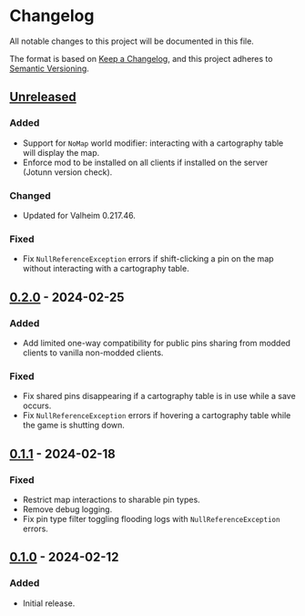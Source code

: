 # Changelog

All notable changes to this project will be documented in this file.

The format is based on [Keep a Changelog](https://keepachangelog.com/en/1.0.0/),
and this project adheres to [Semantic Versioning](https://semver.org/spec/v2.0.0.html).

## [Unreleased]

### Added

-   Support for `NoMap` world modifier: interacting with a cartography table will display the map.
-   Enforce mod to be installed on all clients if installed on the server (Jotunn version check).

### Changed

-   Updated for Valheim 0.217.46.

### Fixed

-   Fix `NullReferenceException` errors if shift-clicking a pin on the map without interacting with a cartography table.

## [0.2.0] - 2024-02-25

### Added

-   Add limited one-way compatibility for public pins sharing from modded clients to vanilla non-modded clients.

### Fixed

-   Fix shared pins disappearing if a cartography table is in use while a save occurs.
-   Fix `NullReferenceException` errors if hovering a cartography table while the game is shutting down.

## [0.1.1] - 2024-02-18

### Fixed

-   Restrict map interactions to sharable pin types.
-   Remove debug logging.
-   Fix pin type filter toggling flooding logs with `NullReferenceException` errors.

## [0.1.0] - 2024-02-12

### Added

-   Initial release.

[Unreleased]: https://github.com/nbusseneau/BetterCartographyTable/compare/0.2.0...HEAD

[0.2.0]: https://github.com/nbusseneau/BetterCartographyTable/compare/0.1.1...0.2.0

[0.1.1]: https://github.com/nbusseneau/BetterCartographyTable/compare/0.1.0...0.1.1

[0.1.0]: https://github.com/nbusseneau/BetterCartographyTable/compare/d81736f2634eb52248432e1a66f59ac0acb491b4...0.1.0
